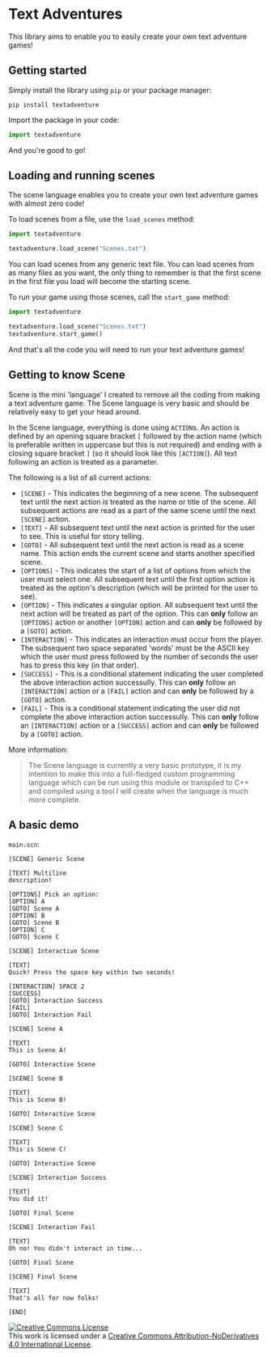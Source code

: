 # Text Adventures

This library aims to enable you to easily create your own text adventure games!

## Getting started
Simply install the library using `pip` or your package manager:
```shell
pip install textadventure
```

Import the package in your code:
```python
import textadventure
```

And you're good to go!

## Loading and running scenes
The scene language enables you to create your own text adventure games with almost zero code!

To load scenes from a file, use the `load_scenes` method:
```python
import textadventure

textadventure.load_scene("Scenes.txt")
```
You can load scenes from any generic text file.
You can load scenes from as many files as you want, the only thing to remember is that the first scene in the first file you load will become the starting scene.

To run your game using those scenes, call the `start_game` method:
```python
import textadventure

textadventure.load_scene("Scenes.txt")
textadventure.start_game()
```

And that's all the code you will need to run your text adventure games!

## Getting to know Scene
Scene is the mini 'language' I created to remove all the coding from making a text adventure game.
The Scene language is very basic and should be relatively easy to get your head around.

In the Scene language, everything is done using `ACTION`s.
An action is defined by an opening square bracket `[` followed by the action name (which is preferable written in uppercase but this is not required) and ending with a closing square bracket `]` (so it should look like this `[ACTION]`).
All text following an action is treated as a parameter.

The following is a list of all current actions:
- `[SCENE]` - This indicates the beginning of a new scene. The subsequent text until the next action is treated as the name or title of the scene. All subsequent actions are read as a part of the same scene until the next `[SCENE]` action.
- `[TEXT]` - All subsequent text until the next action is printed for the user to see. This is useful for story telling.
- `[GOTO]` - All subsequent text until the next action is read as a scene name. This action ends the current scene and starts another specified scene.
- `[OPTIONS]` - This indicates the start of a list of options from which the user must select one. All subsequent text until the first option action is treated as the option's description (which will be printed for the user to see).
- `[OPTION]` - This indicates a singular option. All subsequent text until the next action will be treated as part of the option. This can **only** follow an `[OPTIONS]` action or another `[OPTION]` action and can **only** be followed by a `[GOTO]` action.
- `[INTERACTION]` - This indicates an interaction must occur from the player. The subsequent two space separated 'words' must be the ASCII key which the user must press followed by the number of seconds the user has to press this key (in that order).
- `[SUCCESS]` - This is a conditional statement indicating the user completed the above interaction action successully. This can **only** follow an `[INTERACTION]` action or a `[FAIL]` action and can **only** be followed by a `[GOTO]` action.
- `[FAIL]` - This is a conditional statement indicating the user did not complete the above interaction action successully. This can **only** follow an `[INTERACTION]` action or a `[SUCCESS]` action and can **only** be followed by a `[GOTO]` action.

More information:
> The Scene language is currently a very basic prototype, it is my intention to make this into a full-fledged custom programming language which can be run using this module or transpiled to C++ and compiled using a tool I will create when the language is much more complete.

## A basic demo
`main.scn`:
```
[SCENE] Generic Scene

[TEXT] Multiline
description!

[OPTIONS] Pick an option:
[OPTION] A
[GOTO] Scene A
[OPTION] B
[GOTO] Scene B
[OPTION] C
[GOTO] Scene C

[SCENE] Interactive Scene

[TEXT]
Quick! Press the space key within two seconds!

[INTERACTION] SPACE 2
[SUCCESS]
[GOTO] Interaction Success
[FAIL]
[GOTO] Interaction Fail

[SCENE] Scene A

[TEXT]
This is Scene A!

[GOTO] Interactive Scene

[SCENE] Scene B

[TEXT]
This is Scene B!

[GOTO] Interactive Scene

[SCENE] Scene C

[TEXT]
This is Scene C!

[GOTO] Interactive Scene

[SCENE] Interaction Success

[TEXT]
You did it!

[GOTO] Final Scene

[SCENE] Interaction Fail

[TEXT]
Oh no! You didn't interact in time...

[GOTO] Final Scene

[SCENE] Final Scene

[TEXT]
That's all for now folks!

[END]
```
<a rel="license" href="http://creativecommons.org/licenses/by-nd/4.0/"><img alt="Creative Commons License" style="border-width:0" src="https://i.creativecommons.org/l/by-nd/4.0/88x31.png" /></a><br />This work is licensed under a <a rel="license" href="http://creativecommons.org/licenses/by-nd/4.0/">Creative Commons Attribution-NoDerivatives 4.0 International License</a>.
